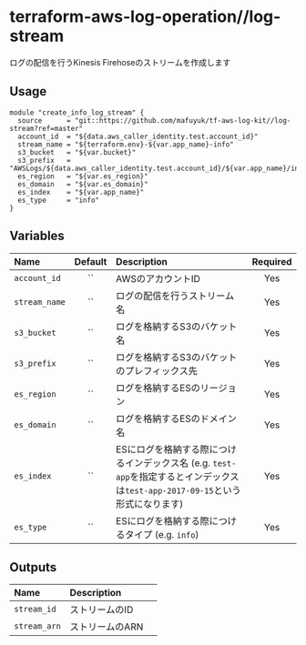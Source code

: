 # terraform-aws-log-operation//log-stream
ログの配信を行うKinesis Firehoseのストリームを作成します

## Usage

```hcl
module "create_info_log_stream" {
  source      = "git::https://github.com/mafuyuk/tf-aws-log-kit//log-stream?ref=master"
  account_id  = "${data.aws_caller_identity.test.account_id}"
  stream_name = "${terraform.env}-${var.app_name}-info"
  s3_bucket   = "${var.bucket}"
  s3_prefix   = "AWSLogs/${data.aws_caller_identity.test.account_id}/${var.app_name}/info/${terraform.env}/"
  es_region   = "${var.es_region}"
  es_domain   = "${var.es_domain}"
  es_index    = "${var.app_name}"
  es_type     = "info"
}
```

## Variables
|  Name         |  Default  |  Description                                                                                                        | Required |
|:--------------|:---------:|:--------------------------------------------------------------------------------------------------------------------|:--------:|
| `account_id`  | ``        | AWSのアカウントID                                                                                                     | Yes      |
| `stream_name` | ``        | ログの配信を行うストリーム名                                                                                            | Yes      |
| `s3_bucket`   | ``        | ログを格納するS3のバケット名                                                                                            | Yes      |
| `s3_prefix`   | ``        | ログを格納するS3のバケットのプレフィックス先                                                                              | Yes       |
| `es_region`   | ``        | ログを格納するESのリージョン                                                                                            | Yes       |
| `es_domain`   | ``        | ログを格納するESのドメイン名                                                                                            | Yes       |
| `es_index`    | ``        | ESにログを格納する際につけるインデックス名 (e.g. `test-app`を指定するとインデックスは`test-app-2017-09-15`という形式になります) | Yes      |                                                            | No       |
| `es_type`     | ``        | ESにログを格納する際につけるタイプ (e.g. `info`)                                                                         | Yes      |

## Outputs
| Name          | Description    |
|:--------------|:---------------|
| `stream_id`   | ストリームのID 　|
| `stream_arn`  | ストリームのARN　|
